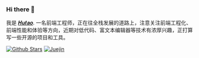 ### Hi there 👋

我是 [𝑯𝒖𝒕𝒂𝒐](https://juejin.cn/user/254742427087944). 一名前端工程师，正在往全栈发展的道路上，注意关注前端工程化、前端性能和体验等方向，近期对低代码、富文本编辑器等技术有浓厚兴趣，正打算写一些开源的项目和工具。

[![Github Stars](https://img.shields.io/github/stars/hutaod?color=2da44e&label=Github%20Star&logo=github)](https://github.com/hutaod)
[![Juejin](https://img.shields.io/badge/dynamic/json?color=1e80ff&label=稀土掘金&logo=bytedance&logoColor=white&query=%24.data.follower_count&url=https%3A%2F%2Fapi.juejin.cn%2Fuser_api%2Fv1%2Fuser%2Fget%3Fuser_id%3D254742427087944)](https://juejin.cn/user/254742427087944)
